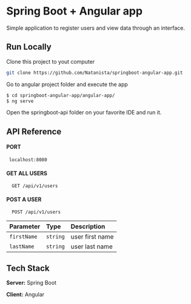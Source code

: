 
# Spring Boot + Angular app

Simple application to register users and view data through an interface.
## Run Locally

Clone this project to yout computer 
```bash 
git clone https://github.com/Natanista/springboot-angular-app.git
```

Go to angular project folder and execute the app
```bash 
$ cd springboot-angular-app/angular-app/ 
$ ng serve
```

Open the springboot-api folder on your favorite IDE and run it.





## API Reference

#### PORT
```PORT
 localhost:8080
```
#### GET ALL USERS
```http
  GET /api/v1/users
```

#### POST A USER

```http
  POST /api/v1/users
```

| Parameter | Type     | Description                |
| :-------- | :------- | :------------------------- |
| `firstName` | `string` | user first name |
| `lastName` | `string` | user last name |







## Tech Stack


**Server:**  Spring Boot 

**Client:** Angular
